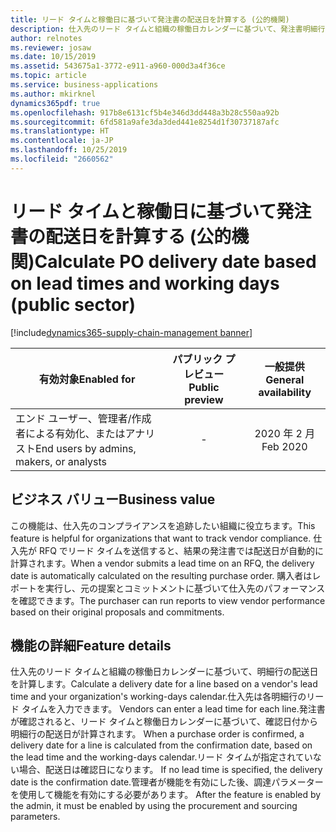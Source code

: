 ```yaml
---
title: リード タイムと稼働日に基づいて発注書の配送日を計算する (公的機関)
description: 仕入先のリード タイムと組織の稼働日カレンダーに基づいて、発注書明細行の配送日を計算します。 この機能は公的機関の構成にのみ適用されます。
author: relnotes
ms.reviewer: josaw
ms.date: 10/15/2019
ms.assetid: 543675a1-3772-e911-a960-000d3a4f36ce
ms.topic: article
ms.service: business-applications
ms.author: mkirknel
dynamics365pdf: true
ms.openlocfilehash: 917b8e6131cf5b4e346d3dd448a3b28c550aa92b
ms.sourcegitcommit: 6fd581a9afe3da3ded441e8254d1f30737187afc
ms.translationtype: HT
ms.contentlocale: ja-JP
ms.lasthandoff: 10/25/2019
ms.locfileid: "2660562"
---
```

# <a name="calculate-po-delivery-date-based-on-lead-times-and-working-days-public-sector"></a><span data-ttu-id="e2d43-104">リード タイムと稼働日に基づいて発注書の配送日を計算する (公的機関)</span><span class="sxs-lookup"><span data-stu-id="e2d43-104">Calculate PO delivery date based on lead times and working days (public sector)</span></span>
[!include[dynamics365-supply-chain-management banner](../includes/dynamics365-supply-chain-management.md)]

| <span data-ttu-id="e2d43-105">有効対象</span><span class="sxs-lookup"><span data-stu-id="e2d43-105">Enabled for</span></span>    |  <span data-ttu-id="e2d43-106">パブリック プレビュー</span><span class="sxs-lookup"><span data-stu-id="e2d43-106">Public preview</span></span> | <span data-ttu-id="e2d43-107">一般提供</span><span class="sxs-lookup"><span data-stu-id="e2d43-107">General availability</span></span> | 
| ---------- | :----------: |:----------: |
|<span data-ttu-id="e2d43-108">エンド ユーザー、管理者/作成者による有効化、またはアナリスト</span><span class="sxs-lookup"><span data-stu-id="e2d43-108">End users by admins, makers, or analysts</span></span>|-| <span data-ttu-id="e2d43-109">2020 年 2 月</span><span class="sxs-lookup"><span data-stu-id="e2d43-109">Feb 2020</span></span>|


## <a name="business-value"></a><span data-ttu-id="e2d43-110">ビジネス バリュー</span><span class="sxs-lookup"><span data-stu-id="e2d43-110">Business value</span></span>
<!-- bv start -->
<span data-ttu-id="e2d43-111">この機能は、仕入先のコンプライアンスを追跡したい組織に役立ちます。</span><span class="sxs-lookup"><span data-stu-id="e2d43-111">This feature is helpful for organizations that want to track vendor compliance.</span></span> <span data-ttu-id="e2d43-112">仕入先が RFQ でリード タイムを送信すると、結果の発注書では配送日が自動的に計算されます。</span><span class="sxs-lookup"><span data-stu-id="e2d43-112">When a vendor submits a lead time on an RFQ, the delivery date is automatically calculated on the resulting purchase order.</span></span> <span data-ttu-id="e2d43-113">購入者はレポートを実行し、元の提案とコミットメントに基づいて仕入先のパフォーマンスを確認できます。</span><span class="sxs-lookup"><span data-stu-id="e2d43-113">The purchaser can run reports to view vendor performance based on their original proposals and commitments.</span></span>
<!-- bv end -->



## <a name="feature-details"></a><span data-ttu-id="e2d43-114">機能の詳細</span><span class="sxs-lookup"><span data-stu-id="e2d43-114">Feature details</span></span>
<!--feature detail start -->
<span data-ttu-id="e2d43-115">仕入先のリード タイムと組織の稼働日カレンダーに基づいて、明細行の配送日を計算します。</span><span class="sxs-lookup"><span data-stu-id="e2d43-115">Calculate a delivery date for a line based on a vendor's lead time and your organization's working-days calendar.</span></span><span data-ttu-id="e2d43-116">仕入先は各明細行のリード タイムを入力できます。</span><span class="sxs-lookup"><span data-stu-id="e2d43-116"> Vendors can enter a lead time for each line.</span></span><span data-ttu-id="e2d43-117">発注書が確認されると、リード タイムと稼働日カレンダーに基づいて、確認日付から明細行の配送日が計算されます。</span><span class="sxs-lookup"><span data-stu-id="e2d43-117"> When a purchase order is confirmed, a delivery date for a line is calculated from the confirmation date, based on the lead time and the working-days calendar.</span></span><span data-ttu-id="e2d43-118">リード タイムが指定されていない場合、配送日は確認日になります。</span><span class="sxs-lookup"><span data-stu-id="e2d43-118"> If no lead time is specified, the delivery date is the confirmation date.</span></span><span data-ttu-id="e2d43-119">管理者が機能を有効にした後、調達パラメーターを使用して機能を有効にする必要があります。</span><span class="sxs-lookup"><span data-stu-id="e2d43-119"> After the feature is enabled by the admin, it must be enabled by using the procurement and sourcing parameters.</span></span>
<!--feature detail end -->










